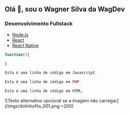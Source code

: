 ## Olá 👋, sou o Wagner Silva da WagDev

### Desenvolvimento Fullstack
* [NodeJs](https://nodejs.org/en/)
* [React](https://reactjs.org/)
* [React Native](https://reactnative.dev/)

````jsx
function(){

}
````

~~~javascript
Esta é uma linha de código em Javascript.
~~~

~~~php
Esta é uma linha de código em PHP.
~~~

~~~html
Esta é uma linha de código em HTML.
~~~

![Texto alternativo opcional se a imagem não carregar](/imgs/dolinhoflix_001.png =200)

<!--
**wagnerjps/wagnerjps** is a ✨ _special_ ✨ repository because its `README.md` (this file) appears on your GitHub profile.

Here are some ideas to get you started:

- 🔭 I’m currently working on ...
- 🌱 I’m currently learning ...
- 👯 I’m looking to collaborate on ...
- 🤔 I’m looking for help with ...
- 💬 Ask me about ...
- 📫 How to reach me: ...
- 😄 Pronouns: ...
- ⚡ Fun fact: ...
-->
